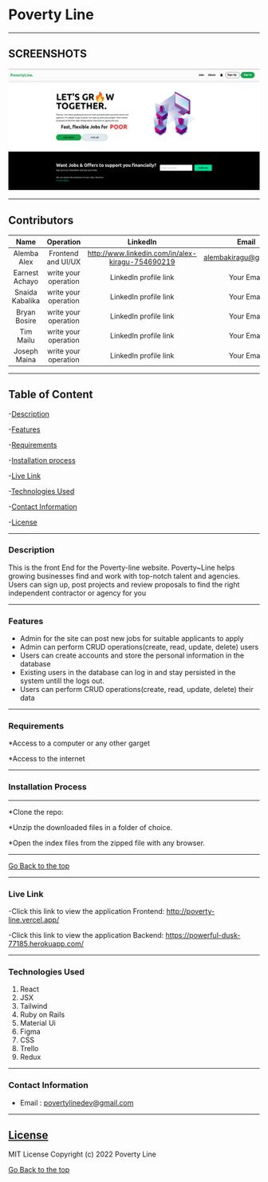 # Poverty Line

---

## SCREENSHOTS

![image](./public/images/Screenshot%20from%202022-10-19%2022-56-29.png)

---

## Contributors

| Name | Operation | LinkedIn | Email |
|:----:|:--:|:--------:|:-----:|
|Alemba Alex | Frontend and UI/UX | http://www.linkedin.com/in/alex-kiragu-754690219 | alembakiragu@gmail.com |
| Earnest Achayo | write your operation | LinkedIn profile link | Your Email |
| Snaida Kabalika | write your operation | LinkedIn profile link | Your Email |
| Bryan Bosire | write your operation | LinkedIn profile link | Your Email |
| Tim Mailu | write your operation | LinkedIn profile link | Your Email |
| Joseph Maina | write your operation | LinkedIn profile link | Your Email |

---

## Table of Content

-[Description](#description)

-[Features](#features)

-[Requirements](#requirements)

-[Installation process](#installation-process)

-[Live Link](#live-link)

-[Technologies Used](#technologies-used)

-[Contact Information](#contact-information)

-[License](#license)

---

### Description

This is the front End for the Poverty-line website. Poverty~Line helps growing businesses find and work with top-notch talent and agencies. Users can sign up, post projects and review proposals to find the right independent contractor or agency for you

---

### Features

- Admin for the site can post new jobs for suitable applicants to apply
- Admin can perform CRUD operations(create, read, update, delete) users
- Users can create accounts and store the personal information in the database
- Existing users in the database can log in and stay persisted in the system untill the logs out.
- Users can perform CRUD operations(create, read, update, delete) their data

---

### Requirements

*Access to a computer or any other garget

*Access to the internet

---

### Installation Process

****

*Clone the repo: 

*Unzip the downloaded files in a folder of choice.

*Open the index files from the zipped file with any browser.
****

[Go Back to the top](#poverty-line)

---

### Live Link

-Click this link to view the application Frontend: http://poverty-line.vercel.app/


-Click this link to view the application Backend: https://powerful-dusk-77185.herokuapp.com/

---

### Technologies Used

1. React
2. JSX
3. Tailwind
4. Ruby on Rails
5. Material Ui
6. Figma
7. CSS
8. Trello
9. Redux

---

### Contact Information

- Email : povertylinedev@gmail.com

---

## [License](LICENSE)

MIT License
Copyright (c) 2022 Poverty Line

[Go Back to the top](#poverty-line)
